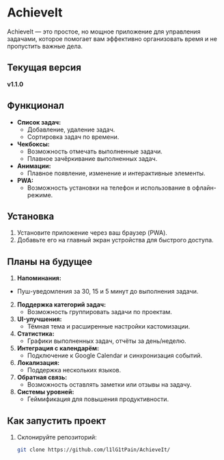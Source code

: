 # AchieveIt

AchieveIt — это простое, но мощное приложение для управления задачами, которое помогает вам эффективно организовать время и не пропустить важные дела.

## Текущая версия
**v1.1.0**

## Функционал
- **Список задач:**
  - Добавление, удаление задач.
  - Сортировка задач по времени.
- **Чекбоксы:**
  - Возможность отмечать выполненные задачи.
  - Плавное зачёркивание выполненных задач.
- **Анимации:**
  - Плавное появление, изменение и интерактивные элементы.
- **PWA:**
  - Возможность установки на телефон и использование в офлайн-режиме.


## Установка
1. Установите приложение через ваш браузер (PWA).
2. Добавьте его на главный экран устройства для быстрого доступа.

## Планы на будущее
1. **Напоминания:**
  - Пуш-уведомления за 30, 15 и 5 минут до выполнения задачи.
2. **Поддержка категорий задач:**
   - Возможность группировать задачи по проектам.
3. **UI-улучшения:**
   - Тёмная тема и расширенные настройки кастомизации.
4. **Статистика:**
   - Графики выполненных задач, отчёты за день/неделю.
5. **Интеграция с календарём:**
   - Подключение к Google Calendar и синхронизация событий.
6. **Локализация:**
   - Поддержка нескольких языков.
7. **Обратная связь:**
   - Возможность оставлять заметки или отзывы на задачу.
8. **Системы уровней:**
   - Геймификация для повышения продуктивности.

## Как запустить проект
1. Склонируйте репозиторий:
   ```bash
   git clone https://github.com/l1lG1tPain/AchieveIt/
